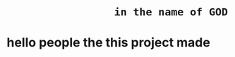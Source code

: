 
#

#

<h1>

                     in the name of GOD
  
</h1>

#

<h1>

hello people the this project made 
  
</h1>


#
